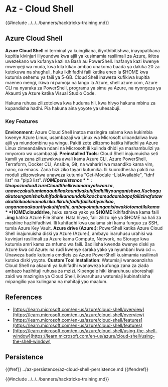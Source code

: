 # Az - Cloud Shell

{{#include ../../../banners/hacktricks-training.md}}

## Azure Cloud Shell

**Azure Cloud Shell** ni terminal ya kuingiliana, iliyothibitishwa, inayopatikana kupitia kivinjari iliyoundwa kwa ajili ya kusimamia rasilimali za Azure, ikitoa uwezekano wa kufanya kazi na Bash au PowerShell. Inafanya kazi kwenye mwenyeji wa muda, kwa kila kikao ambao unakoma baada ya dakika 20 za kutokuwa na shughuli, huku ikihifadhi faili katika eneo la $HOME kwa kutumia sehemu ya faili ya 5-GB. Cloud Shell inaweza kufikiwa kupitia maeneo mengi, ikiwa ni pamoja na lango la Azure, shell.azure.com, Azure CLI na nyaraka za PowerShell, programu ya simu ya Azure, na nyongeza ya Akaunti ya Azure katika Visual Studio Code.

Hakuna ruhusa zilizotolewa kwa huduma hii, kwa hivyo hakuna mbinu za kupandisha hadhi. Pia hakuna aina yoyote ya uhesabuji.

### Key Features

**Environment**: Azure Cloud Shell inatoa mazingira salama kwa kukimbia kwenye Azure Linux, usambazaji wa Linux wa Microsoft ulioandaliwa kwa ajili ya miundombinu ya wingu. Pakiti zote zilizomo katika hifadhi ya Azure Linux zimeandaliwa ndani na Microsoft ili kulinda dhidi ya mashambulizi ya mnyororo wa usambazaji.
**Preinstalled Tools**: Cloud Shell inajumuisha seti kamili ya zana zilizowekwa awali kama Azure CLI, Azure PowerShell, Terraform, Docker CLI, Ansible, Git, na wahariri wa maandiko kama vim, nano, na emacs. Zana hizi ziko tayari kutumika. Ili kuorodhesha pakiti na moduli zilizowekwa unaweza kutumia "Get-Module -ListAvailable", "tdnf list" na "pip3 list".
**$HOME persistence**: Unapozindua Azure Cloud Shell kwa mara ya kwanza, unaweza kuitumia na au bila akaunti ya kuhifadhi iliyounganishwa. Kuchagua kutounganisha kuhifadhi kunaunda kikao cha muda ambapo faili zinafuta wakati kikao kinamalizika. Ili kuhifadhi faili kati ya vikao, ungana na akaunti ya kuhifadhi, ambayo inajunganishwa kiotomatiki kama **$HOME\clouddrive**, huku saraka yako ya **$HOME** ikihifadhiwa kama faili **.img** katika Azure File Share. Hata hivyo, faili zilizo nje ya $HOME na hali za mashine hazihifadhiwi. Ili kuhifadhi kwa usalama siri kama funguo za SSH, tumia Azure Key Vault.
**Azure drive (Azure:)**: PowerShell katika Azure Cloud Shell inajumuisha diski ya Azure (Azure:), ambayo inaruhusu urahisi wa kuvinjari rasilimali za Azure kama Compute, Network, na Storage kwa kutumia amri kama za mfumo wa faili. Badilisha kwenda kwenye diski ya Azure kwa cd Azure: na rudi kwenye saraka yako ya nyumbani kwa cd ~. Unaweza bado kutumia cmdlets za Azure PowerShell kusimamia rasilimali kutoka diski yoyote.
**Custom Tool Installation**: Watumiaji wanaoanzisha Cloud Shell na akaunti ya kuhifadhi wanaweza kufunga zana za ziada ambazo hazihitaji ruhusa za mzizi. Kipengele hiki kinaruhusu uboreshaji zaidi wa mazingira ya Cloud Shell, ikiwaruhusu watumiaji kubinafsisha mipangilio yao kulingana na mahitaji yao maalum.

## References

- [https://learn.microsoft.com/en-us/azure/cloud-shell/overview](https://learn.microsoft.com/en-us/azure/cloud-shell/overview)
- [https://learn.microsoft.com/en-us/azure/cloud-shell/features](https://learn.microsoft.com/en-us/azure/cloud-shell/features)
- [https://learn.microsoft.com/en-us/azure/cloud-shell/using-the-shell-window](https://learn.microsoft.com/en-us/azure/cloud-shell/using-the-shell-window)


## Persistence

{{#ref}}
../az-persistence/az-cloud-shell-persistence.md
{{#endref}}

{{#include ../../../banners/hacktricks-training.md}}
